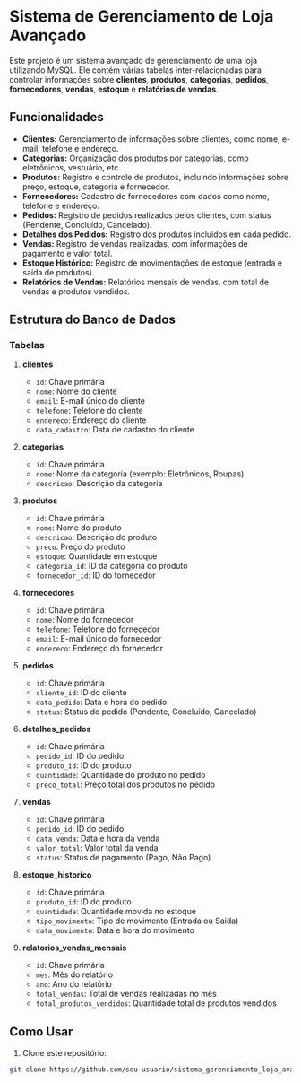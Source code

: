 # Sistema de Gerenciamento de Loja Avançado

Este projeto é um sistema avançado de gerenciamento de uma loja utilizando MySQL. Ele contém várias tabelas inter-relacionadas para controlar informações sobre **clientes**, **produtos**, **categorias**, **pedidos**, **fornecedores**, **vendas**, **estoque** e **relatórios de vendas**.

## Funcionalidades

- **Clientes:** Gerenciamento de informações sobre clientes, como nome, e-mail, telefone e endereço.
- **Categorias:** Organização dos produtos por categorias, como eletrônicos, vestuário, etc.
- **Produtos:** Registro e controle de produtos, incluindo informações sobre preço, estoque, categoria e fornecedor.
- **Fornecedores:** Cadastro de fornecedores com dados como nome, telefone e endereço.
- **Pedidos:** Registro de pedidos realizados pelos clientes, com status (Pendente, Concluído, Cancelado).
- **Detalhes dos Pedidos:** Registro dos produtos incluídos em cada pedido.
- **Vendas:** Registro de vendas realizadas, com informações de pagamento e valor total.
- **Estoque Histórico:** Registro de movimentações de estoque (entrada e saída de produtos).
- **Relatórios de Vendas:** Relatórios mensais de vendas, com total de vendas e produtos vendidos.

## Estrutura do Banco de Dados

### Tabelas

1. **clientes**  
   - `id`: Chave primária  
   - `nome`: Nome do cliente  
   - `email`: E-mail único do cliente  
   - `telefone`: Telefone do cliente  
   - `endereco`: Endereço do cliente  
   - `data_cadastro`: Data de cadastro do cliente

2. **categorias**  
   - `id`: Chave primária  
   - `nome`: Nome da categoria (exemplo: Eletrônicos, Roupas)  
   - `descricao`: Descrição da categoria

3. **produtos**  
   - `id`: Chave primária  
   - `nome`: Nome do produto  
   - `descricao`: Descrição do produto  
   - `preco`: Preço do produto  
   - `estoque`: Quantidade em estoque  
   - `categoria_id`: ID da categoria do produto  
   - `fornecedor_id`: ID do fornecedor

4. **fornecedores**  
   - `id`: Chave primária  
   - `nome`: Nome do fornecedor  
   - `telefone`: Telefone do fornecedor  
   - `email`: E-mail único do fornecedor  
   - `endereco`: Endereço do fornecedor

5. **pedidos**  
   - `id`: Chave primária  
   - `cliente_id`: ID do cliente  
   - `data_pedido`: Data e hora do pedido  
   - `status`: Status do pedido (Pendente, Concluído, Cancelado)

6. **detalhes_pedidos**  
   - `id`: Chave primária  
   - `pedido_id`: ID do pedido  
   - `produto_id`: ID do produto  
   - `quantidade`: Quantidade do produto no pedido  
   - `preco_total`: Preço total dos produtos no pedido

7. **vendas**  
   - `id`: Chave primária  
   - `pedido_id`: ID do pedido  
   - `data_venda`: Data e hora da venda  
   - `valor_total`: Valor total da venda  
   - `status`: Status de pagamento (Pago, Não Pago)

8. **estoque_historico**  
   - `id`: Chave primária  
   - `produto_id`: ID do produto  
   - `quantidade`: Quantidade movida no estoque  
   - `tipo_movimento`: Tipo de movimento (Entrada ou Saída)  
   - `data_movimento`: Data e hora do movimento

9. **relatorios_vendas_mensais**  
   - `id`: Chave primária  
   - `mes`: Mês do relatório  
   - `ano`: Ano do relatório  
   - `total_vendas`: Total de vendas realizadas no mês  
   - `total_produtos_vendidos`: Quantidade total de produtos vendidos

## Como Usar

1. Clone este repositório:
```bash
git clone https://github.com/seu-usuario/sistema_gerenciamento_loja_avancado.git
```
